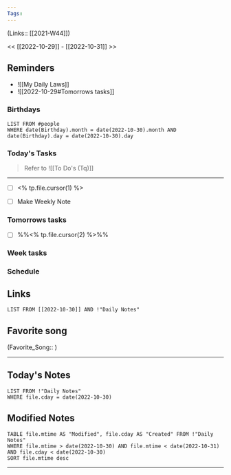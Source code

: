 ```yaml
---
Tags:
---
```

(Links:: [[2021-W44]])

<< [[2022-10-29]] - [[2022-10-31]] >>
## Reminders
- ![[My Daily Laws]]
- ![[2022-10-29#Tomorrows tasks]]
### Birthdays
```dataview
LIST FROM #people 
WHERE date(Birthday).month = date(2022-10-30).month AND date(Birthday).day = date(2022-10-30).day

```
### Today's Tasks
> Refer to ![[To Do's (Tq)]]
---
- [ ] <% tp.file.cursor(1) %>

- [ ] Make Weekly Note 



### Tomorrows tasks
- [ ] %%<% tp.file.cursor(2) %>%%
### Week tasks
### Schedule

## Links
```dataview
LIST FROM [[2022-10-30]] AND !"Daily Notes"
```
## Favorite song
(Favorite_Song:: )
___
## Today's Notes
```dataview
LIST FROM !"Daily Notes"
WHERE file.cday = date(2022-10-30)
```
## Modified Notes
```dataview
TABLE file.mtime AS "Modified", file.cday AS "Created" FROM !"Daily Notes" 
WHERE file.mtime > date(2022-10-30) AND file.mtime < date(2022-10-31) AND file.cday < date(2022-10-30)
SORT file.mtime desc
```
___
